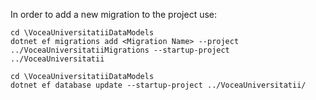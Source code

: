 ﻿In order to add a new migration to the project use:

`cd \VoceaUniversitatiiDataModels`  
`dotnet ef migrations add <Migration Name> --project ../VoceaUniversitatiiMigrations --startup-project ../VoceaUniversitatii`

`cd \VoceaUniversitatiiDataModels`  
`dotnet ef database update --startup-project ../VoceaUniversitatii/`